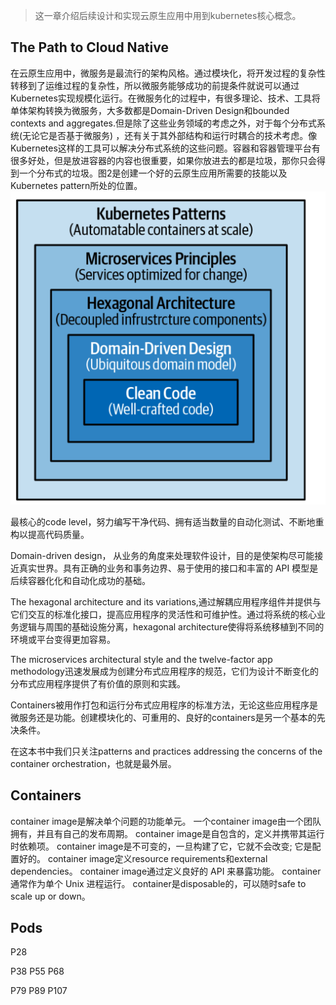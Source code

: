 >这一章介绍后续设计和实现云原生应用中用到kubernetes核心概念。

## The Path to Cloud Native
在云原生应用中，微服务是最流行的架构风格。通过模块化，将开发过程的复杂性转移到了运维过程的复杂性，所以微服务能够成功的前提条件就说可以通过Kubernetes实现规模化运行。在微服务化的过程中，有很多理论、技术、工具将单体架构转换为微服务，大多数都是Domain-Driven Design和bounded contexts and aggregates.但是除了这些业务领域的考虑之外，对于每个分布式系统(无论它是否基于微服务) ，还有关于其外部结构和运行时耦合的技术考虑。像Kubernetes这样的工具可以解决分布式系统的这些问题。容器和容器管理平台有很多好处，但是放进容器的内容也很重要，如果你放进去的都是垃圾，那你只会得到一个分布式的垃圾。图2是创建一个好的云原生应用所需要的技能以及Kubernetes pattern所处的位置。
![the path to cloud native](../imgs/skills.png)

最核心的code level，努力编写干净代码、拥有适当数量的自动化测试、不断地重构以提高代码质量。

Domain-driven design， 从业务的角度来处理软件设计，目的是使架构尽可能接近真实世界。具有正确的业务和事务边界、易于使用的接口和丰富的 API 模型是后续容器化化和自动化成功的基础。

The hexagonal architecture and its variations,通过解耦应用程序组件并提供与它们交互的标准化接口，提高应用程序的灵活性和可维护性。通过将系统的核心业务逻辑与周围的基础设施分离，hexagonal architecture使得将系统移植到不同的环境或平台变得更加容易。

The microservices architectural style and the twelve-factor app
methodology迅速发展成为创建分布式应用程序的规范，它们为设计不断变化的分布式应用程序提供了有价值的原则和实践。

Containers被用作打包和运行分布式应用程序的标准方法，无论这些应用程序是微服务还是功能。创建模块化的、可重用的、良好的containers是另一个基本的先决条件。

在这本书中我们只关注patterns and practices addressing the concerns of the container
orchestration，也就是最外层。

## Containers
container image是解决单个问题的功能单元。
一个container image由一个团队拥有，并且有自己的发布周期。
container image是自包含的，定义并携带其运行时依赖项。
container image是不可变的，一旦构建了它，它就不会改变; 它是配置好的。
container image定义resource requirements和external dependencies。
container image通过定义良好的 API 来暴露功能。
container通常作为单个 Unix 进程运行。
container是disposable的，可以随时safe to scale up or down。

## Pods







P28


P38
P55
P68



P79
P89
P107

